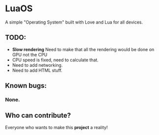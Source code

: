 # LuaOS
A simple "Operating System" built with Love and Lua for all devices.

## TODO:
* **Slow rendering**  Need to make that all the rendering would be done on GPU not the CPU
* CPU speed is fixed, need to calculate that.
* Need to add networking.
* Need to add HTML stuff.

## Known bugs:
### None.

## Who can contribute?
Everyone who wants to make this **project** a reality!

